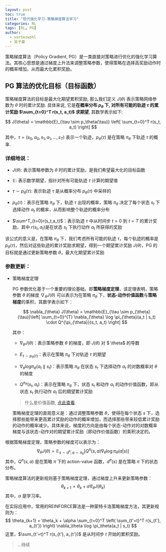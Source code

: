 ```yaml
---
layout: post
toc: true
title: "现代强化学习-策略梯度算法学习"
categories: RL
tags: [RL, PG]
author:
  - vortezwohl
  - 吴子豪
---
```

策略梯度算法（Policy Gradient, PG）是一类直接对策略进行优化的强化学习算法。其核心思想是通过梯度上升法来调整策略参数，使得策略在选择高奖励动作时的概率增加，从而最大化累积奖励。

## PG 算法的优化目标（目标函数）

策略梯度算法的目标是最大化期望累积奖励, 那么我们定义 $J(\theta)$ 表示策略网络参数为 $\theta$ 时的累计奖励. 具体来说, 它是**在概率分布 $p_\theta$ 下, 对所有可能的轨迹 $\tau$ 的累计奖励 $\sum_{t=0}^T r(s_t, a_t)$ 求期望**, 其数学表示如下:

$$
J(\theta) = \mathbb{E}_{\tau \sim p_\theta(\tau)} \left[ \sum_{t=0}^T r(s_t, a_t) \right]
$$

其中，$\tau = (s_0, a_0, s_1, a_1, ..., s_T)$ 表示一个轨迹，$p_\theta(\tau)$ 是在策略 $\pi_\theta$ 下轨迹 $\tau$ 的概率.

### 详细地说：

- $J(\theta)$: 表示策略参数为 $\theta$ 时的累计奖励，是我们希望最大化的目标函数

- $\mathbb{E}$: 表示数学期望，指针对所有可能轨迹 $\tau$ 计算的期望值

- $\tau \sim p_\theta(\tau)$: 表示轨迹 $\tau$ 是从概率分布 $p_{\theta}(\tau)$ 中采样的

- $p_\theta(\tau)$：表示在策略 $\pi_\theta$ 下，轨迹 $\tau$ 出现的概率，策略 $\pi_\theta$ 决定了每个状态 $s_t$ 下选择动作 $a_t$ 的概率，从而影响整个轨迹的概率分布

- $\sum^T_{t=0}r(s_t,a_t)$：表示轨迹 $\tau$ 中从时间步 $t=0$ 到 $t=T$ 的累计奖励，其中 $r(s_t,a_t)$是在状态 $s_t$ 下执行动作 $a_t$ 所获得的奖励

该公式的意义是，在策略 $\pi_\theta$ 下，我们考虑所有可能的轨迹 $\tau$，每个轨迹的概率是 $p_\theta(\tau)$，然后对这些轨迹的累计奖励求期望，得到一个期望累计奖励 $J(\theta)$，PG 的目标就是通过更新策略参数 $\theta$，最大化期望累计奖励

### 参数更新：

- 策略梯度定理

  PG 参数优化基于一个重要的理论基础，即**策略梯度定理**，该定理表明，策略参数 $\theta$ 的梯度 $\nabla_\theta J(\theta)$ 可以表示为在策略 $\pi_\theta$ 下，**状态-动作价值函数**与**策略梯度**的乘积，其数学表示如下：

  $$
  \nabla_{\theta} J(\theta) = \mathbb{E}_{\tau \sim p_{\theta}(\tau)}\left[ \sum_{t=0}^{T} \nabla_{\theta} \log \pi_{\theta}(a_t | s_t) \cdot Q^{\pi_{\theta}}(s_t, a_t) \right]
  $$

  其中：

  - $\nabla_\theta J(\theta)$：表示策略参数 $\theta$ 的梯度，即 $J(\theta)$ 对 $
  \theta$ 的导数

  - $E_{\tau \sim p_{\theta}(\tau)}$：表示在策略 $\pi_\theta$ 下对轨迹 $\tau$ 的期望

  - $\nabla_\theta log \pi_\theta (a_t \parallel s_t)$：表示策略 $\pi_\theta$ 在状态 $s_t$ 下选择动作 $a_t$ 的对数概率对 $\theta$ 的梯度

  - $Q^{\pi_{\theta}}(s_t, a_t)$：表示在策略 $\pi_\theta$ 下，状态 $s_t$ 和动作 $a_t$ 的动作价值函数，即从状态 $s_t$ 执行动作 $a_t$ 后的期望累计奖励

  > 什么是价值函数, [点此查看](https://vortezwohl.github.io/rl/2025/03/26/%E4%BB%80%E4%B9%88%E6%98%AF%E4%BB%B7%E5%80%BC%E5%87%BD%E6%95%B0.html).

  策略梯度定理的直观意义是：通过调整策略参数 $\theta$，使得在每个状态 $s$ 下，选择那些能带来更高累计奖励的动作的概率增加，而选择那些带来较低累计奖励的动作的概率减少。具体来说，梯度的方向是由每个状态-动作对的对数概率梯度与该状态-动作对的期望累计奖励（即动作价值函数）的乘积决定的。

根据策略梯度定理，策略参数的梯度可以表示为：
$$
\nabla_\theta J(\theta) = \mathbb{E}_{s \sim d^\pi, a \sim \pi_\theta} \left[ Q^\pi(s, a) \nabla_\theta \log \pi_\theta(a | s) \right]
$$
其中，$Q^\pi(s, a)$ 是在策略 $\pi$ 下的 action-value 函数，$d^\pi(s)$ 是在策略 $\pi$ 下的状态分布。

策略梯度算法的更新规则基于策略梯度定理，通过梯度上升来更新策略参数：
$$
\theta_{k+1} = \theta_k + \alpha \nabla_\theta J(\theta_k)
$$
其中，$\alpha$ 是学习率。

在实际应用中，常用的REINFORCE算法是一种蒙特卡洛策略梯度方法，其更新规则为：
$$
\theta_{k+1} = \theta_k + \alpha \sum_{t=0}^T \left( \sum_{t'=t}^T r(s_{t'}, a_{t'}) \right) \nabla_\theta \log \pi_\theta(a_t | s_t)
$$
这里，$\sum_{t'=t}^T r(s_{t'}, a_{t'})$ 是从时间步 $t$ 开始的累积奖励。

> ...待续